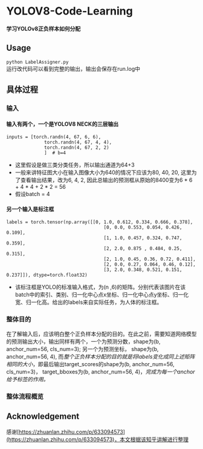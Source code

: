 # YOLOV8-Code-Learning
**学习YOLOv8正负样本如何分配**

## Usage
`
python LabelAssigner.py 
`</br>
运行改代码可以看到完整的输出，输出会保存在run.log中

## 具体过程
### 输入
#### 输入有两个，一个是YOLOV8 NECK的三层输出
```
inputs = [torch.randn(4, 67, 6, 6),
              torch.randn(4, 67, 4, 4),
              torch.randn(4, 67, 2, 2)
              ]  # b=4
```
- 这里假设是做三类分类任务，所以输出通道为64+3
- 一般来讲特征图大小在输入图像大小为640的情况下应该为80, 40, 20, 这里为了查看输出结果，改为6, 4, 2, 因此总输出的预测框从原始的8400变为6 * 6 + 4 * 4 + 2 * 2 = 56
- 假设batch = 4

#### 另一个输入是标注框
```
labels = torch.tensor(np.array([[0, 1.0, 0.612, 0.334, 0.666, 0.378],
                                    [0, 0.0, 0.553, 0.054, 0.426, 0.109],
                                    [1, 1.0, 0.457, 0.324, 0.747, 0.359],
                                    [2, 2.0, 0.875 , 0.484, 0.25, 0.315],
                                    [2, 1.0, 0.45, 0.36, 0.72, 0.411],
                                    [2, 0.0, 0.27, 0.064, 0.46, 0.12],
                                    [3, 2.0, 0.348, 0.521, 0.151, 0.237]]), dtype=torch.float32)
```
- 该标注框是YOLO的标准输入格式，为(n ,6)的矩阵。分别代表该图片在该batch中的索引、类别、归一化中心点x坐标、归一化中心点y坐标、归一化宽、归一化高。给出的labels来自实际任务，为人体的标注框。

### 整体目的
在了解输入后，应该明白整个正负样本分配的目的。在此之前，需要知道网络模型的预测输出大小，输出同样有两个，一个为预测分数，shape为(b, anchor_num=56, cls_num=3); 另一个为预测坐标， shape为(b, anchor_num=56, 4), 而*整个正负样本分配的目的就是将labels变化成同上述矩阵相同的大小*，即最后输出target_scores的shape为(b, anchor_num=56, cls_num=3)， target_bboxes为(b, anchor_num=56, 4)，*完成为每一个anchor给予标签的作用。*

### 整体流程概览


## Acknowledgement
感谢[https://zhuanlan.zhihu.com/p/633094573](https://zhuanlan.zhihu.com/p/633094573)，本文根据该知乎讲解进行整理
